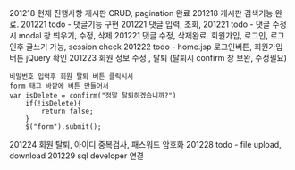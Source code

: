 201218 현재 진행사항 게시판 CRUD, pagination 완료
201218 게시판 검색기능 완료.
201221 todo - 댓글기능 구현
201221 댓글 입력, 조회, 
201221 todo - 댓글 수정시 modal 창 띄우기, 수정, 삭제
201221 댓글 수정, 삭제완료. 회원가입, 로그인, 로그인후 글쓰기 가능, session check
201222 todo - home.jsp 로그인버튼, 회원가입 버튼 jQuery 확인 
201223 회원 정보 수정 , 탈퇴 (탈퇴시 confirm 창 보완, 수정필요)

    비밀번호 입력후 회원 탈퇴 버튼 클릭시시 
    form 태그 바깥에 버튼 만들어서 
    var isDelete = confirm("정말 탈퇴하겠습니까?")
		if(!isDelete){
			return false;
		}
		$("form").submit();

201224 회원 탈퇴, 아이디 중복검사, 패스워드 암호화 
201228 todo - file upload, download
201229 sql developer 연결